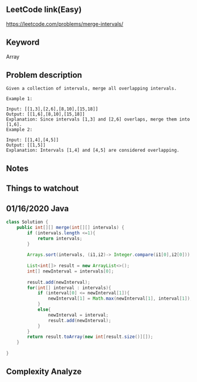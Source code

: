 ## LeetCode link(Easy)
https://leetcode.com/problems/merge-intervals/

## Keyword
Array

## Problem description
```
Given a collection of intervals, merge all overlapping intervals.

Example 1:

Input: [[1,3],[2,6],[8,10],[15,18]]
Output: [[1,6],[8,10],[15,18]]
Explanation: Since intervals [1,3] and [2,6] overlaps, merge them into [1,6].
Example 2:

Input: [[1,4],[4,5]]
Output: [[1,5]]
Explanation: Intervals [1,4] and [4,5] are considered overlapping.
```



## Notes


## Things to watchout

## 01/16/2020 Java

```java
class Solution {
    public int[][] merge(int[][] intervals) {
        if (intervals.length <=1){
            return intervals;
        }
        
        Arrays.sort(intervals, (i1,i2)-> Integer.compare(i1[0],i2[0]));
        
        List<int[]> result = new ArrayList<>();
        int[] newInterval = intervals[0];
        
        result.add(newInterval);
        for(int[] interval : intervals){
            if (interval[0] <= newInterval[1]){
                newInterval[1] = Math.max(newInterval[1], interval[1]);
            }
            else{
                newInterval = interval;
                result.add(newInterval);
            }
        }
        return result.toArray(new int[result.size()][]);
    }
    
}

```
## Complexity Analyze
